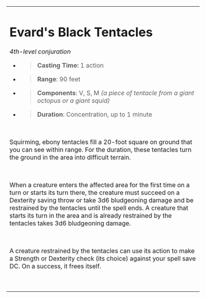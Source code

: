 
<table><tbody><tr class="odd"><td><h1 id="evards-black-tentacles"><strong>Evard's Black Tentacles</strong></h1><p><em>4th-level conjuration</em></p><ul><li><blockquote><p><strong>Casting Time:</strong> 1 action</p></blockquote></li><li><blockquote><p><strong>Range</strong>: 90 feet</p></blockquote></li><li><blockquote><p><strong>Components</strong>: V, S, M <em>(a piece of tentacle from a giant octopus or a giant squid)</em></p></blockquote></li><li><blockquote><p><strong>Duration</strong>: Concentration, up to 1 minute</p></blockquote></li></ul><p> </p><p>Squirming, ebony tentacles fill a 20-foot square on ground that you can see within range. For the duration, these tentacles turn the ground in the area into difficult terrain.</p><p> </p><p>When a creature enters the affected area for the first time on a turn or starts its turn there, the creature must succeed on a Dexterity saving throw or take 3d6 bludgeoning damage and be restrained by the tentacles until the spell ends. A creature that starts its turn in the area and is already restrained by the tentacles takes 3d6 bludgeoning damage.</p><p> </p><p>A creature restrained by the tentacles can use its action to make a Strength or Dexterity check (its choice) against your spell save DC. On a success, it frees itself.</p><p> </p></td></tr></tbody></table>